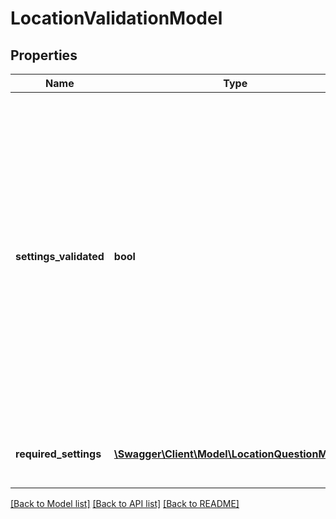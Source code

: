 # LocationValidationModel

## Properties
Name | Type | Description | Notes
------------ | ------------- | ------------- | -------------
**settings_validated** | **bool** | True if the location has a value for each jurisdiction-required setting.  The user is required to ensure that the values are correct according to the jurisdiction; this flag  does not indicate whether the taxing jurisdiction has accepted the data you have provided. | [optional] 
**required_settings** | [**\Swagger\Client\Model\LocationQuestionModel[]**](LocationQuestionModel.md) | A list of settings that must be defined for this location | [optional] 

[[Back to Model list]](../README.md#documentation-for-models) [[Back to API list]](../README.md#documentation-for-api-endpoints) [[Back to README]](../README.md)


